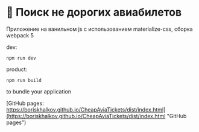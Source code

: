 # 🚀 Поиск не дорогих авиабилетов

Приложение на ванильном js с использованием materialize-css,
сборка webpack 5

dev:
```
npm run dev
```

product:
```
npm run build
```

to bundle your application



[GitHub pages: https://boriskhalkov.github.io/CheapAviaTickets/dist/index.html](https://boriskhalkov.github.io/CheapAviaTickets/dist/index.html "GitHub pages")
